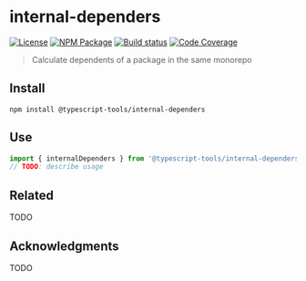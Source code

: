 # internal-dependers
[![License][]](https://opensource.org/licenses/ISC)
[![NPM Package][]](https://npmjs.org/package/@typescript-tools/internal-dependers)
[![Build status][]](https://travis-ci.org/typescript-tools/internal-dependers)
[![Code Coverage][]](https://codecov.io/gh/typescript-tools/internal-dependers)

[License]: https://img.shields.io/badge/License-ISC-blue.svg
[NPM Package]: https://img.shields.io/npm/v/@typescript-tools/internal-dependers.svg
[Build status]: https://travis-ci.org/typescript-tools/internal-dependers.svg?branch=master
[Code Coverage]: https://codecov.io/gh/typescript-tools/internal-dependers/branch/master/graph/badge.svg

> Calculate dependents of a package in the same monorepo

## Install

``` shell
npm install @typescript-tools/internal-dependers
```

## Use

``` typescript
import { internalDependers } from '@typescript-tools/internal-dependers'
// TODO: describe usage
```

## Related

TODO

## Acknowledgments

TODO
